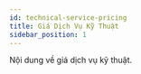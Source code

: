 ```yaml
---
id: technical-service-pricing
title: Giá Dịch Vụ Kỹ Thuật
sidebar_position: 1
---
```


Nội dung về giá dịch vụ kỹ thuật.
